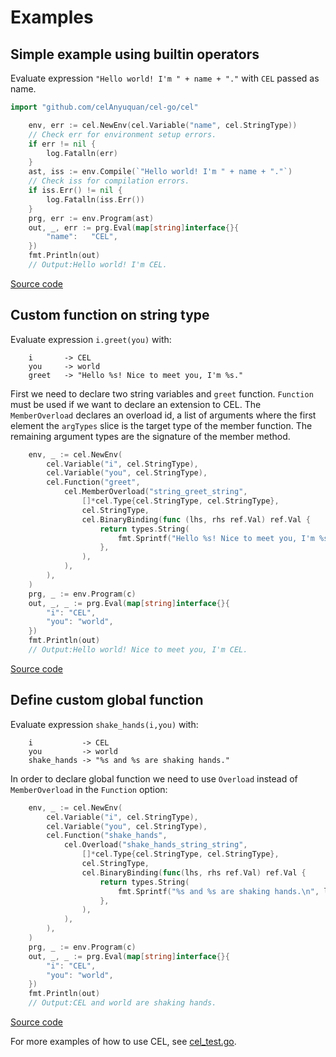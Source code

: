 # Examples

## Simple example using builtin operators

Evaluate expression `"Hello world! I'm " + name + "."` with `CEL` passed as
name.

```go
import "github.com/celAnyuquan/cel-go/cel"

    env, err := cel.NewEnv(cel.Variable("name", cel.StringType))
    // Check err for environment setup errors.
    if err != nil {
        log.Fatalln(err)
    }
    ast, iss := env.Compile(`"Hello world! I'm " + name + "."`)
    // Check iss for compilation errors.
    if iss.Err() != nil {
        log.Fatalln(iss.Err())
    }
    prg, err := env.Program(ast)
    out, _, err := prg.Eval(map[string]interface{}{
        "name":   "CEL",
    })
    fmt.Println(out)
    // Output:Hello world! I'm CEL.
```

[Source code](simple_test.go)

## Custom function on string type

Evaluate expression `i.greet(you)` with:

```
    i       -> CEL
    you     -> world
    greet   -> "Hello %s! Nice to meet you, I'm %s."
```

First we need to declare two string variables and `greet` function.
`Function` must be used if we want to declare an extension to CEL. The
`MemberOverload` declares an overload id, a list of arguments where the
first element the `argTypes` slice is the target type of the member
function. The remaining argument types are the signature of the member
method.

```go
    env, _ := cel.NewEnv(
        cel.Variable("i", cel.StringType),
        cel.Variable("you", cel.StringType),
        cel.Function("greet",
            cel.MemberOverload("string_greet_string",
                []*cel.Type{cel.StringType, cel.StringType},
                cel.StringType,
                cel.BinaryBinding(func (lhs, rhs ref.Val) ref.Val {
                    return types.String(
                        fmt.Sprintf("Hello %s! Nice to meet you, I'm %s.\n", rhs, lhs))
                    },
                ),
            ),
        ),
    )
    prg, _ := env.Program(c)
    out, _, _ := prg.Eval(map[string]interface{}{
        "i": "CEL",
        "you": "world",
    })
    fmt.Println(out)
    // Output:Hello world! Nice to meet you, I'm CEL.
```
[Source code](custom_instance_function_test.go)

## Define custom global function

Evaluate expression `shake_hands(i,you)` with:

```
    i           -> CEL
    you         -> world
    shake_hands -> "%s and %s are shaking hands."
```

In order to declare global function we need to use `Overload` instead
of `MemberOverload` in the `Function` option:

```go
    env, _ := cel.NewEnv(
        cel.Variable("i", cel.StringType),
        cel.Variable("you", cel.StringType),
        cel.Function("shake_hands",
            cel.Overload("shake_hands_string_string",
                []*cel.Type{cel.StringType, cel.StringType},
                cel.StringType,
                cel.BinaryBinding(func(lhs, rhs ref.Val) ref.Val {
                    return types.String(
                        fmt.Sprintf("%s and %s are shaking hands.\n", lhs, rhs))
                    },
                ),
            ),
        ),
    )
    prg, _ := env.Program(c)
    out, _, _ := prg.Eval(map[string]interface{}{
        "i": "CEL",
        "you": "world",
    })
    fmt.Println(out)
    // Output:CEL and world are shaking hands.
```

[Source code](custom_global_function_test.go)

For more examples of how to use CEL, see
[cel_test.go](https://github.com/celAnyuquan/cel-go/tree/master/cel/cel_test.go).
